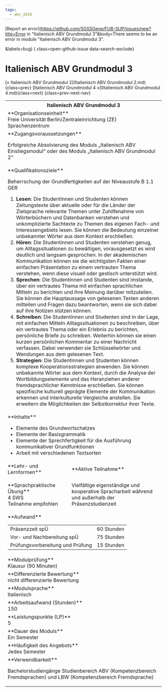 ```yaml
---
tags:
  - abv_2018
---
```

[Report an error](https://github.com/SGSSGene/FUB-SUP/issues/new?title=Error in "Italienisch ABV Grundmodul 3"&body=There seems to be an error in module "Italienisch ABV Grundmodul 3".

<Describe here a slightly more detailed description of what is wrong>&labels=bug)
{ class=open-github-issue data-search-exclude}

# Italienisch ABV Grundmodul 3

[« Italienisch ABV Grundmodul 2](Italienisch ABV Grundmodul 2.md){class=prev}
[Italienisch ABV Grundmodul 4 »](Italienisch ABV Grundmodul 4.md){class=next}
{class=prev-next-nav}

<table markdown id="moduledesc">
<tr markdown class="moduledesc_head"><th colspan="2">Italienisch ABV Grundmodul 3 </th></tr>
<tr markdown><td colspan="2">**Organisationseinheit**   <br>Freie Universität Berlin/Zentraleinrichtung (ZE) Sprachenzentrum</td></tr>


<tr markdown><td colspan="2">**Zugangsvoraussetzungen** <br>

Erfolgreiche Absolvierung des Moduls „Italienisch ABV Einstiegsmodul“ oder des
Moduls „Italienisch ABV Grundmodul 2“


</td></tr>
<tr markdown><td colspan="2">**Qualifikationsziele**    <br>

Beherrschung der Grundfertigkeiten auf der Niveaustufe B 1.1 GER

1. __Lesen__: Die Studentinnen und Studenten können Zeitungstexte über
   aktuelle oder für die Länder der Zielsprache relevante Themen unter
   Zuhilfenahme von Wörterbüchern und Datenbanken verstehen und
   unkomplizierte Sachtexte zu Themen des eigenen Fach- und
   Interessengebiets lesen. Sie können die Bedeutung einzelner unbekannter
   Wörter aus dem Kontext erschließen.
2. __Hören__: Die Studentinnen und Studenten verstehen genug, um
   Alltagssituationen zu bewältigen, vorausgesetzt es wird deutlich und
   langsam gesprochen. In der akademischen Kommunikation können sie die
   wichtigsten Fakten einer einfachen Präsentation zu einem vertrauten Thema
   verstehen, wenn diese visuell oder gestisch unterstützt wird.
3. __Sprechen__: Die Studentinnen und Studenten sind imstande, über ein
   vertrautes Thema mit einfachen sprachlichen Mitteln zu berichten und ihre
   Meinung darüber mitzuteilen. Sie können die Hauptaussage von gelesenen
   Texten anderen mitteilen und Fragen dazu beantworten, wenn sie sich dabei
   auf ihre Notizen stützen können.
4. __Schreiben__: Die Studentinnen und Studenten sind in der Lage, mit
   einfachen Mitteln Alltagssituationen zu beschreiben, über ein vertrautes
   Thema oder ein Erlebnis zu berichten, persönliche Briefe zu schreiben.
   Weiterhin können sie einen kurzen persönlichen Kommentar zu einer
   Nachricht verfassen. Dabei verwenden sie Schlüsselwörter und Wendungen
   aus dem gelesenen Text.
5. __Strategien__: Die Studentinnen und Studenten können komplexe
   Kooperationsstrategien anwenden. Sie können unbekannte Wörter aus dem
   Kontext, durch die Analyse der Wortbildungselemente und das Heranziehen
   anderer fremdsprachlicher Kenntnisse erschließen. Sie können spezifische
   kulturell geprägte Elemente der Kommunikation erkennen und
   interkulturelle Vergleiche anstellen. Sie erweitern die Möglichkeiten der
   Selbstkorrektur ihrer Texte.


</td></tr>
<tr markdown><td colspan="2">**Inhalte**                <br>


- Elemente des Grundwortschatzes
- Elemente der Basisgrammatik
- Elemente der Sprechfertigkeit für die Ausführung kommunikativer
  Grundfunktionen
- Arbeit mit verschiedenen Textsorten


</td></tr>

<tr markdown><td>**Lehr- und Lernformen**</td><td>**Aktive Teilnahme**</td></tr>
<tr markdown><td> **Sprachpraktische Übung** <br>4 SWS <br> Teilnahme empfohlen</td><td>

Vielfältige eigenständige und kooperative Spracharbeit während und außerhalb der Präsenzstudienzeit
</td></tr>
<tr markdown><td colspan="2">**Aufwand**                <br>
<table class="aufwand_table">
<tr><td>Präsenzzeit spÜ</td><td>60 Stunden</td></tr>
<tr><td>Vor- und Nachbereitung spÜ</td><td>75 Stunden</td></tr>
<tr><td>Prüfungsvorbereitung und Prüfung</td><td>15 Stunden</td></tr>
</table>

</td></tr>
<tr markdown><td colspan="2">**Modulprüfung**             <br>Klausur (90 Minuten)


</td></tr>
<tr markdown><td colspan="2">**Differenzierte Bewertung** <br>nicht differenzierte Bewertung

</td></tr>
<tr markdown><td colspan="2">**Modulsprache**             <br>Italienisch</td></tr>
<tr markdown><td colspan="2">**Arbeitsaufwand (Stunden)** <br>150</td></tr>
<tr markdown><td colspan="2">**Leistungspunkte (LP)**     <br>5</td></tr>
<tr markdown><td colspan="2">**Dauer des Moduls**         <br>Ein Semester</td></tr>
<tr markdown><td colspan="2">**Häufigkeit des Angebots**  <br>Jedes Semester</td></tr>
<tr markdown><td colspan="2">**Verwendbarkeit**           <br>

Bachelorstudiengänge Studienbereich ABV (Kompetenzbereich Fremdsprachen) und
LBW (Kompetenzbereich Fremdsprache)


</td></tr>

</table>
